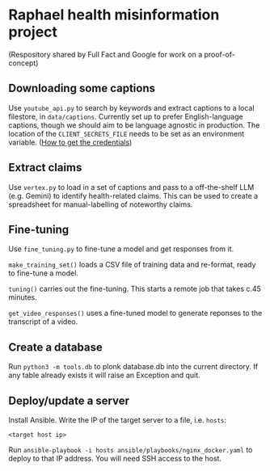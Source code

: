 # Raphael health misinformation project

(Respository shared by Full Fact and Google for work on a proof-of-concept)


## Downloading some captions

Use `youtube_api.py` to search by keywords and extract captions to a local filestore, in `data/captions`. Currently set up to prefer English-language captions, though we should aim to be language agnostic in production. The location of the `CLIENT_SECRETS_FILE` needs to be set as an environment variable. ([How to get the credentials](https://developers.google.com/youtube/v3/quickstart/python))


## Extract claims

Use `vertex.py` to load in a set of captions and pass to a off-the-shelf LLM (e.g. Gemini) to identify health-related claims. This can be used to create a spreadsheet for manual-labelling of noteworthy claims.

## Fine-tuning

Use `fine_tuning.py` to fine-tune a model and get responses from it.

`make_training_set()` loads a CSV file of training data and re-format, ready to fine-tune a model.

`tuning()` carries out the fine-tuning. This starts a remote job that takes c.45 minutes.

`get_video_responses()` uses a fine-tuned model to generate reponses to the transcript of a video.


## Create a database

Run `python3 -m tools.db` to plonk database.db into the current directory. If any table already exists it will raise an Exception and quit.

## Deploy/update a server

Install Ansible. Write the IP of the target server to a file, i.e. `hosts`:
```
<target host ip>
```

Run `ansible-playbook -i hosts ansible/playbooks/nginx_docker.yaml` to deploy to that IP address. You will need SSH access to the host.
